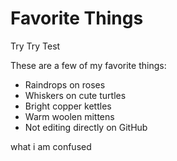 # Favorite Things
Try Try Test

These are a few of my favorite things:

- Raindrops on roses
- Whiskers on cute turtles
- Bright copper kettles
- Warm woolen mittens
- Not editing directly on GitHub

what i am confused
